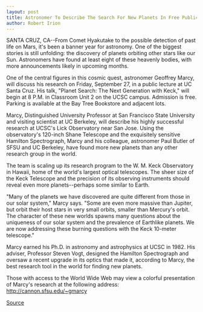 ```yaml
---
layout: post
title: Astronomer To Describe The Search For New Planets In Free Public Talk
author: Robert Irion
---
```


SANTA CRUZ, CA--From Comet Hyakutake to the possible detection of past  life on Mars, it's been a banner year for astronomy. One of the biggest  stories is still unfolding: the discovery of planets orbiting other stars like  our Sun. Astronomers have found at least eight of these heavenly bodies,  with more announcements likely in upcoming months.

One of the central figures in this cosmic quest, astronomer Geoffrey  Marcy, will discuss his research on Friday, September 27, in a public lecture  at UC Santa Cruz. His talk, "Planet Search: The Next Generation with Keck,"  will begin at 8 P.M. in Classroom Unit 2 on the UCSC campus. Admission is  free. Parking is available at the Bay Tree Bookstore and adjacent lots.

Marcy, Distinguished University Professor at San Francisco State  University and visiting scientist at UC Berkeley, will describe his highly  successful research at UCSC's Lick Observatory near San Jose. Using the  observatory's 120-inch Shane Telescope and the exquisitely sensitive  Hamilton Spectrograph, Marcy and his colleague, astronomer Paul Butler of  SFSU and UC Berkeley, have found more new planets than any other research  group in the world.

The team is scaling up its research program to the W. M. Keck  Observatory in Hawaii, home of the world's largest optical telescopes. The  sheer size of the Keck Telescope and the precision of its observing  instruments should reveal even more planets--perhaps some similar to  Earth.

"Many of the planets we have discovered are quite different from those  in our solar system," Marcy says. "Some are even more massive than Jupiter,  but orbit their host stars in very small orbits, smaller than Mercury's orbit.  The character of these new worlds spawns many questions about the  uniqueness of our solar system and the prevalence of Earthlike planets. We  are now addressing these burning questions with the Keck 10-meter  telescope."

Marcy earned his Ph.D. in astronomy and astrophysics at UCSC in 1982.  His adviser, Professor Steven Vogt, designed the Hamilton Spectrograph and  oversaw a recent upgrade in its optics that made it, according to Marcy, the  best research tool in the world for finding new planets.

Those with access to the World Wide Web may view a colorful  presentation of Marcy's research at the following address:  <http://cannon.sfsu.edu/~gmarcy>

[Source](http://www1.ucsc.edu/news_events/press_releases/archive/96-97/09-96/091396-Astronomer_to_descr.html "Permalink to 091396-Astronomer_to_descr")